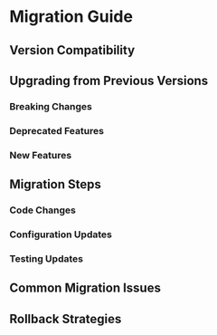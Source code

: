 # Migration Guide

## Version Compatibility
## Upgrading from Previous Versions
### Breaking Changes
### Deprecated Features
### New Features

## Migration Steps
### Code Changes
### Configuration Updates
### Testing Updates

## Common Migration Issues
## Rollback Strategies
